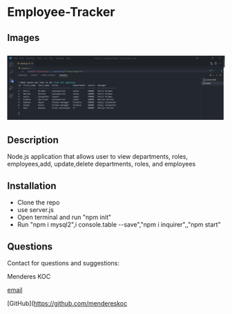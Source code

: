 # Employee-Tracker

 ## Images
  ![ScreenShot](Screenshot.png)
-----

  ## Description
   Node.js application that allows user to view departments, roles, employees,add, update,delete departments, roles, and employees

  <a name="installation"></a>
  ## Installation

  - Clone the repo
  - use server.js
  - Open terminal and run "npm init"
  - Run "npm i mysql2",i console.table --save","npm i inquirer",,"npm start"

  <a name="contact"></a>
  ## Questions
  Contact for questions and suggestions:

  Menderes KOC

  [email](mailto:mndrs.kc@gmail.com)

  [GitHub](https://github.com/mendereskoc